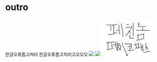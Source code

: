 # outro
한글오류좀고쳐라
한글오류좀고치라고오오오
![](http://upload.inven.co.kr/upload/2014/12/20/bbs/i0936939287.jpg)
[![](http://24.media.tumblr.com/860a04a3da168629faed0ebabaf64aab/tumblr_mtu8cvIlqU1sji5uto1_400.gif)](https://www.youtube.com/watch?v=i2MXndXBwq8)
![](https://github.com/HanKyuBeom/outro/blob/master/%EC%A0%9C%EB%AA%A9%20%EC%97%86%EC%9D%8C.png?raw=true)
